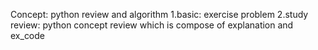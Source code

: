 Concept: python review and algorithm
1.basic: exercise problem
2.study review: python concept review which is compose of explanation and ex_code
